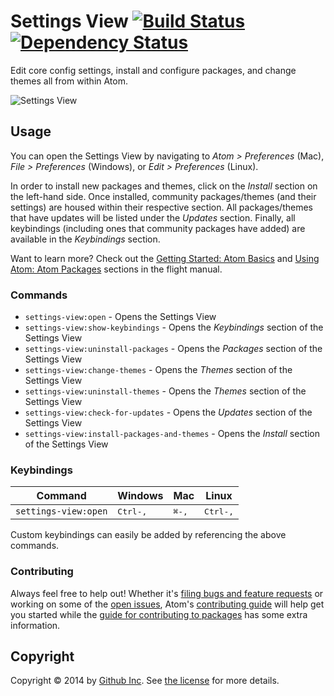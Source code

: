 # Settings View [![Build Status](https://travis-ci.org/atom/settings-view.svg?branch=master)](https://travis-ci.org/atom/settings-view) [![Dependency Status](https://david-dm.org/atom/settings-view.svg)](https://david-dm.org/atom/atom)

Edit core config settings, install and configure packages, and change themes all from within Atom.

![Settings View](https://cloud.githubusercontent.com/assets/378023/7411007/ecc36a1e-ef6e-11e4-9514-9564801e6cd8.png)

## Usage
You can open the Settings View by navigating to _Atom > Preferences_ (Mac), _File > Preferences_ (Windows), or _Edit > Preferences_ (Linux).

In order to install new packages and themes, click on the _Install_ section on the left-hand side.
Once installed, community packages/themes (and their settings) are housed within their respective section.
All packages/themes that have updates will be listed under the _Updates_ section.  Finally, all keybindings (including ones that community packages have added) are available in the _Keybindings_ section.

Want to learn more?  Check out the [Getting Started: Atom Basics](https://atom.io/docs/latest/getting-started-atom-basics#settings-and-preferences) and [Using Atom: Atom Packages](https://atom.io/docs/latest/using-atom-atom-packages) sections in the flight manual.

### Commands
* `settings-view:open` - Opens the Settings View
* `settings-view:show-keybindings` - Opens the _Keybindings_ section of the Settings View
* `settings-view:uninstall-packages` - Opens the _Packages_ section of the Settings View
* `settings-view:change-themes` - Opens the _Themes_ section of the Settings View
* `settings-view:uninstall-themes` - Opens the _Themes_ section of the Settings View
* `settings-view:check-for-updates` - Opens the _Updates_ section of the Settings View
* `settings-view:install-packages-and-themes` - Opens the _Install_ section of the Settings View

### Keybindings
|Command|Windows|Mac|Linux|
|-------|-------|---|-----|
|`settings-view:open`|<kbd>Ctrl-,</kbd>|<kbd>⌘-,</kbd>|<kbd>Ctrl-,</kbd>|
Custom keybindings can easily be added by referencing the above commands.

### Contributing
Always feel free to help out!  Whether it's [filing bugs and feature requests](https://github.com/atom/settings-view/issues/new) or working on some of the [open issues](https://github.com/atom/settings-view/issues), Atom's [contributing guide](https://github.com/atom/atom/blob/master/CONTRIBUTING.md) will help get you started while the [guide for contributing to packages](https://github.com/atom/atom/blob/master/docs/contributing-to-packages.md) has some extra information.

## Copyright
Copyright &copy; 2014 by [Github Inc](http://www.github.com). See [the license](LICENSE.md) for more details.
